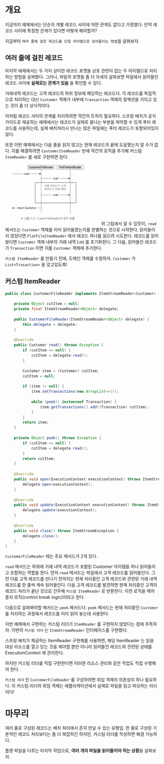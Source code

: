 # 개요

지금까지 예제에서는 단순히 개별 레코드 사이에 어떤 관계도 없다고 가정했다.
만약 레코드 사이에 특정한 관계가 있다면 어떻게 해야할까?

지금부터 `여러 줄에 걸친 레코드를 단일 아이템으로 읽어들이는 방법`을 살펴보자.

## 여러 줄에 걸친 레코드

마지막 에제에서는 두 가지 상이한 레코드 포맷을 상호 관련이 없는 두 아이템으로 처리하는 방법을 살펴봤다.
그러나, 파일의 포맷을 좀 더 자세히 살펴보면 파일에서 읽어들인 레코드 사이에 **실제로는 관계가 있음** 을 확인할 수 있다.

거래내역 레코드는 고객 레코드의 하위 정보에 해당하는 레코드다.
각 레코드를 독립적으로 처리하는 대신 `Customer` 객체가 내부에 `Transaction` 객체의 컬렉션을
가지고 있는 것이 좀 더 상식적이다.

이처럼 레코드 사이의 관계를 처리하려면 약간의 트릭이 필요하다. 스프링 배치가 공식 가이드로 제공하는 예제에서는 레코드가
실제로 끝나는 부분을 파악할 수 있게 푸터 레코드를 사용하는데, 실제 배치처리시 만나는 많은 파일에는 푸터 레코드가 포함되어있지 않다.

또한 이번 예제에서는 다음 줄을 읽지 않고는 현재 레코드의 끝에 도달했는지 알 수가 없다.
이를 해결하려면 `CustomerItemReader` 빈에 약간의 로직을 추가해 커스텀 `ItemReader` 를 새로 구현하면 된다.
![img_5.png](img_5.png)
위 그림에서 알 수 있듯이, `read` 메서드는 `Customer` 객체를 이미 읽어들였는지를 판별하는 것으로 시작한다.
읽어들이지 않았다면 `FlatFileItemReader` 에서 레코드 하나를 읽으려 시도한다.
레코드를 읽어왔다면 `Customer` 객체 내부의 거래 내역 List 를 초기화한다.
그 다움, 읽어들인 레코드가 `Transaction` 이면 이를 `Customer` 객체에 추가한다.

`커스텀 ItemReader` 를 만들기 전에, 도메인 객체를 수정하자. `Customer` 가 `List<Trasaction>`  을 갖고있도록!

## 커스텀 ItemReader

```java
public class CustomerFileReader implements ItemStreamReader<Customer> {

    private Object cutItem = null;
    private final ItemStreamReader<Object> delegate;

    public CustomerFileReader(ItemStreamReader<Object> delegate) {
        this.delegate = delegate;
    }

    @Override
    public Customer read() throws Exception {
        if (cutItem == null) {
            cutItem = delegate.read();
        }

        Customer item = (Customer) cutItem;
        cutItem = null;

        if (item != null) {
            item.setTransactions(new ArrayList<>());

            while (peek() instanceof Transaction) {
                item.getTransactions().add((Transaction) cutItem);
            }
        }
        return item;
    }

    private Object peek() throws Exception {
        if (cutItem == null) {
            cutItem = delegate.read();
        }
        return cutItem;
    }

    @Override
    public void open(ExecutionContext executionContext) throws ItemStreamException {
        delegate.open(executionContext);
    }

    @Override
    public void update(ExecutionContext executionContext) throws ItemStreamException {
        delegate.update(executionContext);
    }

    @Override
    public void close() throws ItemStreamException {
        delegate.close();
    }
}
```

`CustomerFileReader` 에는 주요 메서드가 2개 있다.

`read` 메서드는 하위에 거래 내역 레코드가 포함된 Customer 아이템을 하나 읽어들이고 조합하는 역할을 한다.
먼저 `read` 메서드는 파일에서 고객 레코드를 읽어들인다. 그런 다음 고객 레코드를 만나기 전까지는 현재 처리중인 고객 레코드와
관련된 거래 내역 레코드를 한 줄씩 계속 읽어들인다.
다음 고객 레코드를 발견하면 현재 처리중인 고객의 레코드 처리가 끝난 것으로 간주해
`커스텀 ItemReader` 로 반환한다. 이런 로직을 제어 중지 로직(control break logic)이라고 한다.

다음으로 살펴봐야할 메서드는 `peek` 메서드다. `peek` 메서드는 현재 처리중인 `Customer` 를 처리하는 과정에서
레코드를 미리 읽어 놓는데 사용한다.

이번 예제에서 구현하는 커스텀 리더가 `ItemReader` 를 구현하지 않았다는 점에 주목하자.
이번의 `커스텀 리더` 는 `ItemStreamReader` 인터페이스를 구현했다.

스프링 배치가 제공하는 ItemReader 구현체를 사용하면, 해당 ItemReader 는 읽을 대상 리소스를 열고 닫는 것을
제어할 뿐만 아니라 읽어들인 레코드와 관련된 상태를 ExecutionContext 에 관리한다.

하지만 커스텀 리더를 직접 구현한다면 이러한 리소스 관리와 같은 작업도 직접 수행해야 한다.

`커스텀 리더` 인 `CustomerFileReader` 를 구성하려면 위임 객체의 의존성이 하나 필요하다.
이 커스텀 리더의 위임 객체는 애플리케이션에서 실제로 파일을 읽고 파싱하는 리더이다!

# 마무리

여러 줄로 구성된 레코드는 배치 처리에서 흔히 만날 수 있는 유형임. 한 줄로 구성된
기본적인 레코드 처리보다는 좀 더 복잡하긴 하지만, 커스텀 리더를 작성하면 해결 가능하다.

플랫 파일을 다루는 마지막 작업으로, **여러 개의 파일을 읽어들어야 하는 상황**을 살펴보자.
